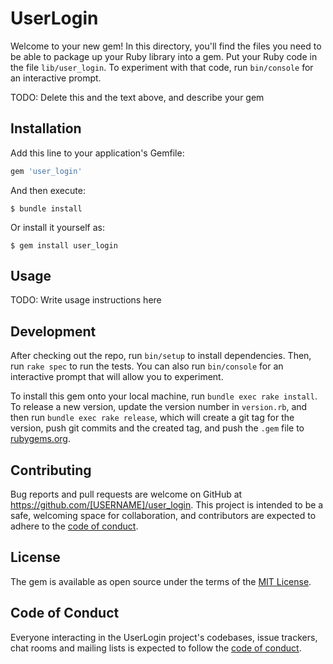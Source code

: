 # UserLogin

Welcome to your new gem! In this directory, you'll find the files you need to be able to package up your Ruby library into a gem. Put your Ruby code in the file `lib/user_login`. To experiment with that code, run `bin/console` for an interactive prompt.

TODO: Delete this and the text above, and describe your gem

## Installation

Add this line to your application's Gemfile:

```ruby
gem 'user_login'
```

And then execute:

    $ bundle install

Or install it yourself as:

    $ gem install user_login

## Usage

TODO: Write usage instructions here

## Development

After checking out the repo, run `bin/setup` to install dependencies. Then, run `rake spec` to run the tests. You can also run `bin/console` for an interactive prompt that will allow you to experiment.

To install this gem onto your local machine, run `bundle exec rake install`. To release a new version, update the version number in `version.rb`, and then run `bundle exec rake release`, which will create a git tag for the version, push git commits and the created tag, and push the `.gem` file to [rubygems.org](https://rubygems.org).

## Contributing

Bug reports and pull requests are welcome on GitHub at https://github.com/[USERNAME]/user_login. This project is intended to be a safe, welcoming space for collaboration, and contributors are expected to adhere to the [code of conduct](https://github.com/[USERNAME]/user_login/blob/master/CODE_OF_CONDUCT.md).

## License

The gem is available as open source under the terms of the [MIT License](https://opensource.org/licenses/MIT).

## Code of Conduct

Everyone interacting in the UserLogin project's codebases, issue trackers, chat rooms and mailing lists is expected to follow the [code of conduct](https://github.com/[USERNAME]/user_login/blob/master/CODE_OF_CONDUCT.md).
